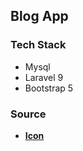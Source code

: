## Blog App

### Tech Stack

- Mysql
- Laravel 9
- Bootstrap 5

### Source

- **[Icon](https://remixicon.com/)**
